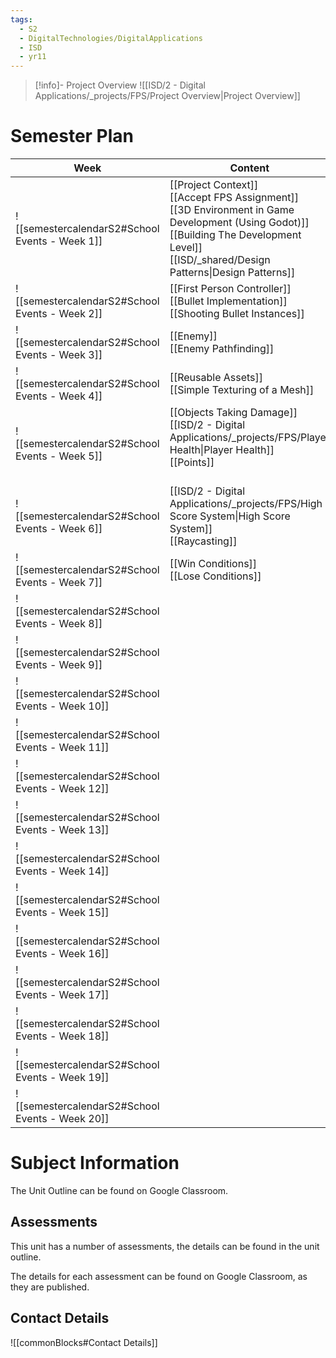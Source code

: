 ```yaml
---
tags:
  - S2
  - DigitalTechnologies/DigitalApplications
  - ISD
  - yr11
---
```

> [!info]- Project Overview
> ![[ISD/2 - Digital Applications/_projects/FPS/Project Overview|Project Overview]]
> 



# Semester Plan

| Week                                            | Content                                                                                                                                                                                                | Submissions |
| ----------------------------------------------- | ------------------------------------------------------------------------------------------------------------------------------------------------------------------------------------------------------ | ----------- |
| ![[semestercalendarS2#School Events - Week 1]]  | [[Project Context]]<br>[[Accept FPS Assignment]]<br>[[3D Environment in Game Development (Using Godot)]]<br>[[Building The Development Level]]<br>[[ISD/_shared/Design Patterns\|Design Patterns]]<br> |             |
| ![[semestercalendarS2#School Events - Week 2]]  | [[First Person Controller]]<br>[[Bullet Implementation]]<br>[[Shooting Bullet Instances]]<br>                                                                                                          |             |
| ![[semestercalendarS2#School Events - Week 3]]  | [[Enemy]]<br>[[Enemy Pathfinding]]                                                                                                                                                                     |             |
| ![[semestercalendarS2#School Events - Week 4]]  | [[Reusable Assets]]<br>[[Simple Texturing of a Mesh]]                                                                                                                                                  |             |
| ![[semestercalendarS2#School Events - Week 5]]  | [[Objects Taking Damage]]<br>[[ISD/2 - Digital Applications/_projects/FPS/Player Health\|Player Health]]<br>[[Points]]<br><br>                                                                         |             |
| ![[semestercalendarS2#School Events - Week 6]]  | [[ISD/2 - Digital Applications/_projects/FPS/High Score System\|High Score System]]<br>[[Raycasting]]                                                                                                  |             |
| ![[semestercalendarS2#School Events - Week 7]]  | [[Win Conditions]]<br>[[Lose Conditions]]                                                                                                                                                              |             |
| ![[semestercalendarS2#School Events - Week 8]]  |                                                                                                                                                                                                        |             |
| ![[semestercalendarS2#School Events - Week 9]]  |                                                                                                                                                                                                        |             |
| ![[semestercalendarS2#School Events - Week 10]] |                                                                                                                                                                                                        |             |
| ![[semestercalendarS2#School Events - Week 11]] |                                                                                                                                                                                                        |             |
| ![[semestercalendarS2#School Events - Week 12]] |                                                                                                                                                                                                        |             |
| ![[semestercalendarS2#School Events - Week 13]] |                                                                                                                                                                                                        |             |
| ![[semestercalendarS2#School Events - Week 14]] |                                                                                                                                                                                                        |             |
| ![[semestercalendarS2#School Events - Week 15]] |                                                                                                                                                                                                        |             |
| ![[semestercalendarS2#School Events - Week 16]] |                                                                                                                                                                                                        |             |
| ![[semestercalendarS2#School Events - Week 17]] |                                                                                                                                                                                                        |             |
| ![[semestercalendarS2#School Events - Week 18]] |                                                                                                                                                                                                        |             |
| ![[semestercalendarS2#School Events - Week 19]] |                                                                                                                                                                                                        |             |
| ![[semestercalendarS2#School Events - Week 20]] |                                                                                                                                                                                                        |             |

# Subject Information

The Unit Outline can be found on Google Classroom.

## Assessments

This unit has a number of assessments, the details can be found in the unit outline.

The details for each assessment can be found on Google Classroom, as they are published.

## Contact Details

![[commonBlocks#Contact Details]]

